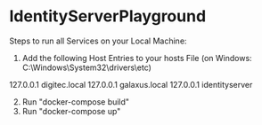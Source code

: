 # IdentityServerPlayground

Steps to run all Services on your Local Machine:

1. Add the following Host Entries to your hosts File (on Windows: C:\Windows\System32\drivers\etc)

127.0.0.1 digitec.local
127.0.0.1 galaxus.local
127.0.0.1 identityserver

2. Run "docker-compose build"
3. Run "docker-compose up"